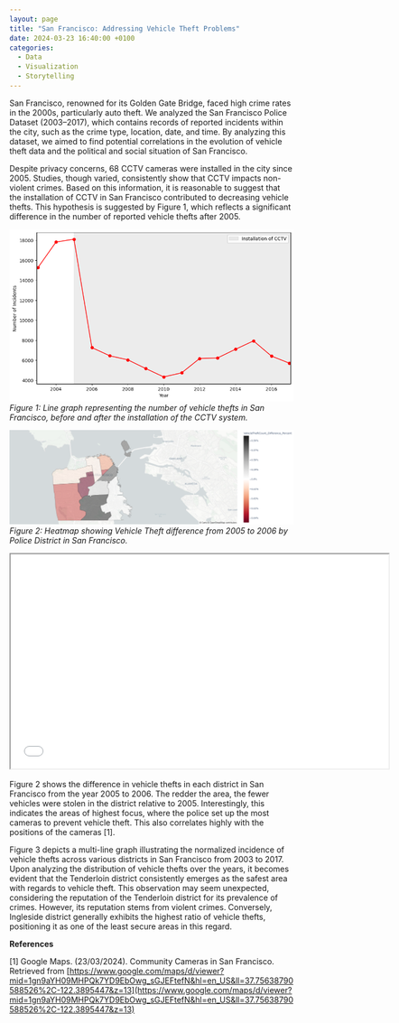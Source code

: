 ```yaml
---
layout: page
title: "San Francisco: Addressing Vehicle Theft Problems"
date: 2024-03-23 16:40:00 +0100
categories: 
  - Data
  - Visualization
  - Storytelling
---
```


San Francisco, renowned for its Golden Gate Bridge, faced high crime rates in the 2000s, particularly auto theft. We analyzed the San Francisco Police Dataset (2003–2017), which contains records of reported incidents within the city, such as the crime type, location, date, and time. By analyzing this dataset, we aimed to find potential correlations in the evolution of vehicle theft data and the political and social situation of San Francisco.

Despite privacy concerns, 68 CCTV cameras were installed in the city since 2005. Studies, though varied, consistently show that CCTV impacts non-violent crimes. Based on this information, it is reasonable to suggest that the installation of CCTV in San Francisco contributed to decreasing vehicle thefts. This hypothesis is suggested by Figure 1, which reflects a significant difference in the number of reported vehicle thefts after 2005.



![timeSeries](/assets/images/TimeSeries_v2.png)  
*Figure 1: Line graph representing the number of vehicle thefts in San Francisco, before and after the installation of the CCTV system.*


![heatmap](/assets/images/heatmap_v2.png)  
*Figure 2: Heatmap showing Vehicle Theft difference from 2005 to 2006 by Police District in San Francisco.*


<iframe src="/assets/images/MultiLineNorm.html" width="670" height="380"></iframe>



Figure 2 shows the difference in vehicle thefts in each district in San Francisco from the year 2005 to 2006. The redder the area, the fewer vehicles were stolen in the district relative to 2005. Interestingly, this indicates the areas of highest focus, where the police set up the most cameras to prevent vehicle theft. This also correlates highly with the positions of the cameras [1].

Figure 3 depicts a multi-line graph illustrating the normalized incidence of vehicle thefts across various districts in San Francisco from 2003 to 2017. Upon analyzing the distribution of vehicle thefts over the years, it becomes evident that the Tenderloin district consistently emerges as the safest area with regards to vehicle theft. This observation may seem unexpected, considering the reputation of the Tenderloin district for its prevalence of crimes. However, its reputation stems from violent crimes. Conversely, Ingleside district generally exhibits the highest ratio of vehicle thefts, positioning it as one of the least secure areas in this regard.

**References**

[1] Google Maps. (23/03/2024). Community Cameras in San Francisco. Retrieved from [https://www.google.com/maps/d/viewer?mid=1gn9aYH09MHPQk7YD9EbOwg_sGJEFtefN&hl=en_US&ll=37.75638790588526%2C-122.3895447&z=13](https://www.google.com/maps/d/viewer?mid=1gn9aYH09MHPQk7YD9EbOwg_sGJEFtefN&hl=en_US&ll=37.75638790588526%2C-122.3895447&z=13)


[jekyll-docs]: https://jekyllrb.com/docs/home
[jekyll-gh]:   https://github.com/jekyll/jekyll
[jekyll-talk]: https://talk.jekyllrb.com/
